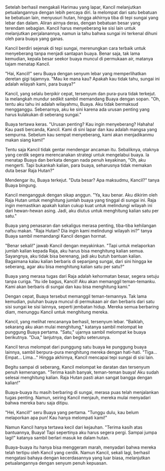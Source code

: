 Setelah berhasil mengakali Harimau yang lapar, Kancil melanjutkan petualangannya dengan lebih percaya diri. Ia melompat dari satu bebatuan ke bebatuan lain, menyusuri hutan, hingga akhirnya tiba di tepi sungai yang lebar dan dalam. Aliran airnya deras, dengan bebatuan besar yang terendam sebagian. Kancil harus menyeberang ke sisi lain untuk melanjutkan perjalanannya, namun ia tahu bahwa sungai ini terkenal dihuni oleh para buaya yang ganas.

Kancil berdiri sejenak di tepi sungai, merenungkan cara terbaik untuk menyeberang tanpa menjadi santapan buaya. Benar saja, tak lama kemudian, kepala besar seekor buaya muncul di permukaan air, matanya tajam menatap Kancil.

"Hai, Kancil!" seru Buaya dengan senyum lebar yang memperlihatkan deretan gigi tajamnya. "Mau ke mana kau? Apakah kau tidak tahu, sungai ini adalah wilayah kami, para buaya?"

Kancil, yang selalu berpikir cepat, tersenyum dan pura-pura tidak terkejut. Ia melangkah mundur sedikit sambil memandang Buaya dengan sopan. "Oh, tentu aku tahu ini adalah wilayahmu, Buaya. Aku tidak bermaksud mengganggu. Sebenarnya, aku ke sini karena ada urusan penting yang harus kulakukan di seberang sungai."

Buaya tertawa keras. "Urusan penting? Kau ingin menyeberang? Hahaha! Kau pasti bercanda, Kancil. Kami di sini lapar dan kau adalah mangsa yang sempurna. Sebelum kau sempat menyeberang, kami akan menjadikanmu makan siang kami!"

Tentu saja Kancil tidak gentar mendengar ancaman itu. Sebaliknya, otaknya yang cerdik segera merencanakan strategi untuk mengelabui buaya. Ia menatap Buaya dan berkata dengan nada penuh keyakinan, "Oh, aku mengerti. Tapi bukankah kalian, para buaya, seharusnya tidak memakan duta besar Raja Hutan?"

Mendengar itu, Buaya terkejut. "Duta besar? Apa maksudmu, Kancil?" tanya Buaya bingung.

Kancil mengangguk dengan sikap anggun. "Ya, kau benar. Aku dikirim oleh Raja Hutan untuk menghitung jumlah buaya yang tinggal di sungai ini. Raja ingin memastikan apakah kalian cukup kuat untuk melindungi wilayah ini dari hewan-hewan asing. Jadi, aku diutus untuk menghitung kalian satu per satu."

Buaya yang penasaran dan sekaligus merasa penting, tiba-tiba kehilangan nafsu makan. "Raja Hutan? Dia ingin kami melindungi wilayah ini?" tanya Buaya sambil memandangi Kancil dengan hormat.

"Benar sekali!" jawab Kancil dengan meyakinkan. "Tapi untuk melaporkan jumlah kalian kepada Raja, aku harus bisa menghitung kalian semua. Sayangnya, aku tidak bisa berenang, jadi aku butuh bantuan kalian. Bagaimana kalau kalian berbaris di sepanjang sungai, dari sini hingga ke seberang, agar aku bisa menghitung kalian satu per satu?"

Buaya yang merasa tugas dari Raja adalah kehormatan besar, segera setuju tanpa curiga. "Itu ide bagus, Kancil! Aku akan memanggil teman-temanku. Kami akan berbaris di sungai dan kau bisa menghitung kami."

Dengan cepat, Buaya tersebut memanggil teman-temannya. Tak lama kemudian, puluhan buaya muncul di permukaan air dan berbaris dari satu sisi sungai ke sisi lainnya, seperti jembatan hidup. Mereka semua berbaring diam, menunggu Kancil untuk menghitung mereka.

Kancil, yang melihat rencananya berhasil, tersenyum lebar. "Baiklah, sekarang aku akan mulai menghitung," katanya sambil melompat ke punggung Buaya pertama. "Satu," ujarnya sambil melompat ke buaya berikutnya. "Dua," lanjutnya, dan begitu seterusnya.

Kancil terus melompat dari punggung satu buaya ke punggung buaya lainnya, sambil berpura-pura menghitung mereka dengan hati-hati. "Tiga... Empat... Lima..." Hingga akhirnya, Kancil mencapai tepi sungai di sisi lain.

Begitu sampai di seberang, Kancil melompat ke daratan dan tersenyum penuh kemenangan. "Terima kasih banyak, teman-teman buaya! Aku sudah selesai menghitung kalian. Raja Hutan pasti akan sangat bangga dengan kalian!"

Buaya-buaya itu masih berbaring di sungai, merasa puas telah menjalankan tugas penting. Namun, seiring Kancil menjauh, mereka mulai menyadari bahwa mereka baru saja ditipu.

"Hei, Kancil!" seru Buaya yang pertama. "Tunggu dulu, kau belum melaporkan apa pun! Kau hanya melompati kami!"

Namun Kancil hanya tertawa kecil dari kejauhan. "Terima kasih atas bantuannya, Buaya! Tapi sepertinya aku harus segera pergi. Sampai jumpa lagi!" katanya sambil berlari masuk ke dalam hutan.

Buaya-buaya itu hanya bisa menggeram marah, menyadari bahwa mereka telah tertipu oleh Kancil yang cerdik. Namun Kancil, sekali lagi, berhasil mengatasi bahaya dengan kecerdasannya yang luar biasa, melanjutkan petualangannya dengan senyum penuh kepuasan.